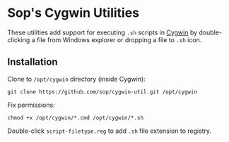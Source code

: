 # Sop's Cygwin Utilities
These utilities add support for executing `.sh` scripts in
[Cygwin](https://www.cygwin.com/) by double-clicking a file from
Windows explorer or dropping a file to `.sh` icon.

## Installation
Clone to `/opt/cygwin` directory (inside Cygwin):

    git clone https://github.com/sop/cygwin-util.git /opt/cygwin

Fix permissions:

    chmod +x /opt/cygwin/*.cmd /opt/cygwin/*.sh

Double-click `script-filetype.reg` to add `.sh` file extension to registry.

